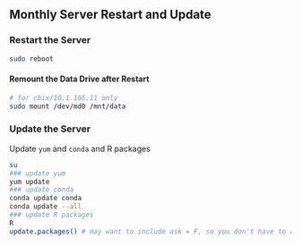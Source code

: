 ## Monthly Server Restart and Update

### Restart the Server

```bash
sudo reboot
```

#### Remount the Data Drive after Restart

```bash
# for cbix/10.1.105.11 only
sudo mount /dev/md0 /mnt/data
```

### Update the Server

Update `yum` and `conda` and R packages

```bash
su
### update yum
yum update
### update conda
conda update conda
conda update --all
### update R packages
R
update.packages() # may want to include ask = F, so you don't have to approve every package update
```